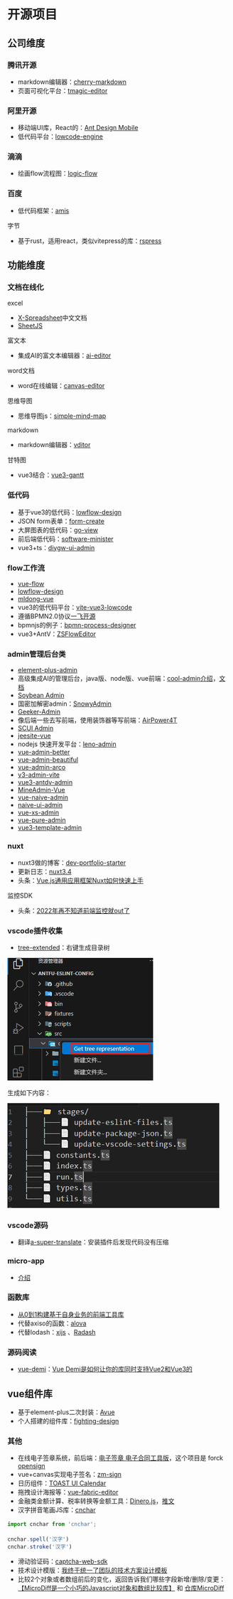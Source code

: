 # 开源项目

## 公司维度

### 腾讯开源

- markdown编辑器：[cherry-markdown](https://kkgithub.com/Tencent/cherry-markdown/blob/dev/README.CN.md)
- 页面可视化平台：[tmagic-editor](https://tencent.github.io/tmagic-editor/docs/)

### 阿里开源

- 移动端UI库，React的：[Ant Design Mobile](https://mobile.ant.design/zh/)
- 低代码平台：[lowcode-engine](https://lowcode-engine.cn/site/docs/guide/quickStart/intro)

### 滴滴

- 绘画flow流程图：[logic-flow](https://07.logic-flow.cn/)

### 百度

- 低代码框架：[amis](https://aisuda.bce.baidu.com/amis/zh-CN/docs/index)

字节

- 基于rust，适用react，类似vitepress的库：[rspress](https://rspress.dev/zh/index)

## 功能维度

### 文档在线化

excel

- [X-Spreadsheet](https://hondrytravis.com/x-spreadsheet-doc/)中文文档
- [SheetJS](https://xlsx.nodejs.cn/docs/)

富文本

- 集成AI的富文本编辑器：[ai-editor](https://aieditor.dev/docs/zh/getting-started.html)

word文档

- word在线编辑：[canvas-editor](https://hufe.club/canvas-editor-docs/guide/start.html)

思维导图

- 思维导图js：[simple-mind-map](https://wanglin2.github.io/mind-map-docs/)

markdown

- markdown编辑器：[vditor](https://b3log.org/vditor/)

甘特图

- vue3结合：[vue3-gantt](https://github.com/ddmy/vue3-gantt)

### 低代码

- 基于vue3的低代码：[lowflow-design](https://gitee.com/cai_xiao_feng/lowflow-design)
- JSON form表单：[form-create](https://www.form-create.com/v3/)
- 大屏图表的低代码：[go-view](https://mtruning.club/)
- 前后端低代码：[software-minister](https://gitee.com/software-minister/jvs-ui)
- vue3+ts：[diygw-ui-admin](https://gitee.com/diygw/diygw-ui-admin)

### flow工作流

- [vue-flow](https://www.toutiao.com/article/7387589324956533258)
- [lowflow-design](https://gitee.com/cai_xiao_feng/lowflow-design)
- [mldong-vue](https://gitee.com/mldong/mldong-vue)
- vue3的低代码平台：[vite-vue3-lowcode](https://github.com/buqiyuan/vite-vue3-lowcode)
- 遵循BPMN2.0协议[一飞开源](https://www.toutiao.com/article/7298686521056690740)
- bpmnjs的例子：[bpmn-process-designer](https://github.com/miyuesc/bpmn-process-designer)
- vue3+AntV：[ZSFlowEditor](https://gitee.com/gfqy/zsflow-editor)

### admin管理后台类

- [element-plus-admin](https://element-plus-admin-doc.cn/)
- 高级集成AI的管理后台，java版、node版、vue前端：[cool-admin介绍](https://www.toutiao.com/video/7461548840107049491)，[文档](https://node.cool-admin.com/src/guide/ai.html)
- [Soybean Admin](https://docs.soybeanjs.cn/zh/)
- 国密加解密admin：[SnowyAdmin](https://gitee.com/xiaonuobase/snowy)
- [Geeker-Admin](https://gitee.com/HalseySpicy/Geeker-Admin)
- 像后端一些去写前端，使用装饰器等写前端：[AirPower4T](https://gitee.com/air-power/AirPower4T)
- [SCUI Admin](https://scuiv-plus.github.io/scui-doc/)
- [jeesite-vue](https://gitee.com/thinkgem/jeesite-vue)
- nodejs 快速开发平台：[leno-admin](https://gitee.com/zhao-wenchao110/leno_-admin)
- [vue-admin-better](https://gitee.com/chu1204505056/vue-admin-better)
- [vue-admin-beautiful](https://gitee.com/mirrors/vue-admin-beautiful)
- [vue-admin-arco](https://gitee.com/chu1204505056/vue-admin-arco)
- [v3-admin-vite](https://gitee.com/un-pany/v3-admin-vite)
- [vue3-antdv-admin](https://gitee.com/buqiyuan/vue3-antdv-admin)
- [MineAdmin-Vue](https://gitee.com/mineadmin/mineadmin-vue)
- [vue-naive-admin](https://github.com/zclzone/vue-naive-admin)
- [naive-ui-admin](https://docs.naiveadmin.com/)
- [vue-xs-admin](https://github.com/jsxiaosi/vue-xs-admin)
- [vue-pure-admin](https://gitee.com/yiming_chang/vue-pure-admin)
- [vue3-template-admin](https://github.com/GeekQiaQia/vue3.0-template-admin)

### nuxt

- nuxt3做的博客：[dev-portfolio-starter](https://kkgithub.com/cunzaizhuyi/dev-portfolio-starter)
- 更新日志：[nuxt3.4](https://www.toutiao.com/article/7221714965026193931)
- 头条：[Vue.js通用应用框架Nuxt如何快速上手](https://www.toutiao.com/video/6841081510670369288/)

监控SDK

- 头条：[2022年再不知道前端监控就out了](https://www.toutiao.com/article/7089262943774425633)

### vscode插件收集

- [tree-extended](https://marketplace.visualstudio.com/items?itemName=rulyotano.tree-extended)：右键生成目录树

![image-20250428105832164](img/100-开源/image-20250428105832164.png)

生成如下内容：

![image-20250428105855556](img/100-开源/image-20250428105855556.png)

### vscode源码

- 翻译[a-super-translate](https://gitee.com/zettle/a-super-translate)：安装插件后发现代码没有压缩

### micro-app

- [介绍](https://www.toutiao.com/article/7229136966770623013)

### 函数库

- [从0到1构建基于自身业务的前端工具库](https://www.toutiao.com/article/7220201662160486949)
- 代替axiso的函数：[alova](https://www.toutiao.com/article/7215216216032428556)
- 代替lodash：[xijs](https://github.com/MrXujiang/xijs) 、[Radash](https://github.com/rayepps/radash)

### 源码阅读

- [vue-demi](https://www.npmjs.com/package/vue-demi)：[Vue Demi是如何让你的库同时支持Vue2和Vue3的](https://www.toutiao.com/article/7176265077036614147)

## vue组件库

- 基于element-plus二次封装：[Avue](https://gitee.com/smallweigit/avue)
- 个人搭建的组件库：[fighting-design](https://fighting.tianyuhao.cn/)

### 其他

- 在线电子签章系统，前后端：[电子签章 电子合同工具版](https://gitee.com/my-fork-projec/kaifangqian-base)，这个项目是 forck [opensign](https://gitee.com/kaifangqian/kaifangqian-base)
- vue+canvas实现电子签名：[zm-sign](https://www.npmjs.com/package/zm-sign)
- 日历组件：[TOAST UI Calendar](https://www.toutiao.com/article/7388740672087458330)
- 拖拽设计海报等：[vue-fabric-editor](https://gitee.com/nihaojob/vue-fabric-editor)
- 金融类金额计算、税率转换等金额工具：[Dinero.js](https://dinerojs.com/)，[推文](https://www.thosefree.com/dinero-js)
- 汉字拼音笔画JS库：[cnchar](https://github.com/theajack/cnchar)

```js
import cnchar from 'cnchar';

cnchar.spell('汉字')
cnchar.stroke('汉字')
```

- 滑动验证码：[captcha-web-sdk](https://gitee.com/tianai/tianai-captcha-demo)
- 技术设计模版：[我终于统一了团队的技术方案设计模板](https://www.toutiao.com/article/7176178765507134007)
- 比较2个对象或者数组前后的变化，返回告诉我们哪些字段新增/删除/变更：[【MicroDiff是一个小巧的Javascript对象和数组比较库】](https://www.toutiao.com/w/1739750902045696) 和 [仓库MicroDiff](https://github.com/AsyncBanana/microdiff)


